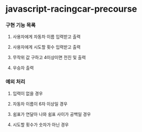 # javascript-racingcar-precourse

### 구현 기능 목록

1. 사용자에게 자동차 이름 입력받고 출력

2. 사용자에게 시도할 횟수 입력받고 출력

3. 무작위 값 구하고 4이상이면 전진 및 출력

4. 우승자 출력

### 예외 처리

1. 입력이 없을 경우

2. 자동차 이름이 6자 이상일 경우

3. 쉼표가 연달아 나와 쉼표 사이가 공백일 경우

4. 시도할 횟수가 숫자가 아닌 경우
